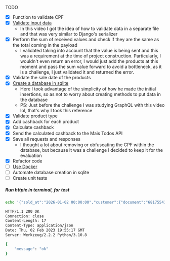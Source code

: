 TODO
- [x] Function to validate CPF
- [x] [Validate input data](https://www.youtube.com/watch?v=Y_GQdxRSnIg)
  - In this video I got the idea of how to validate data in a separate file and that was very similar to Django's serializer
- [x] Perform the sum of received values and check if they are the same as the total coming in the payload
  - I validated taking into account that the value is being sent and this was a requirement at the time of project construction. Particularly, I wouldn't even return an error, I would just add the products at this moment and pass the sum value forward to avoid a bottleneck, as it is a challenge, I just validated it and returned the error.
- [x] Validate the sale date of the products
- [x] [Create a database in sqlite](https://www.youtube.com/watch?v=3h8K29U5_HA)
  - Here I took advantage of the simplicity of how he made the initial insertions, so as not to worry about creating methods to put data in the database
  - PS: Just before the challenge I was studying GraphQL with this video lol, that's why I took this reference
- [x] Validate product type
- [x] Add cashback for each product
- [x] Calculate cashback
- [x] Send the calculated cashback to the Mais Todos API
- [x] Save all requests and responses
  - I thought a lot about removing or obfuscating the CPF within the database, but because it was a challenge I decided to keep it for the evaluation
- [x] Refactor code
- [ ] [Use Docker](https://github.com/docker/awesome-compose/tree/master/nginx-wsgi-flask)
- [ ] Automate database creation in sqlite
- [ ] Create unit tests

##### Run httpie in terminal, for test

```bash
echo '{"sold_at":"2026-01-02 00:00:00","customer":{"document":"68175541016","name":"JOSE DA SILVA"},"total":"100.00","products":[{"type":"A","value":"10.00","qty":1},{"type":"B","value":"10.00","qty":9}]}' | http :5000/api/cashback

HTTP/1.1 200 OK
Connection: close
Content-Length: 17
Content-Type: application/json
Date: Thu, 02 Feb 2023 19:55:17 GMT
Server: Werkzeug/2.2.2 Python/3.10.8

{
    "message": "ok"
}

```
